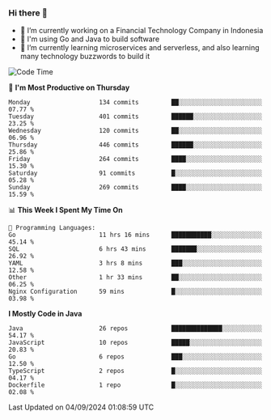 ### Hi there 👋

<!--
**mazzama/mazzama** is a ✨ _special_ ✨ repository because its `README.md` (this file) appears on your GitHub profile.

Here are some ideas to get you started:

- 🔭 I’m currently working on ...
- 🌱 I’m currently learning ...
- 👯 I’m looking to collaborate on ...
- 🤔 I’m looking for help with ...
- 💬 Ask me about ...
- 📫 How to reach me: ...
- 😄 Pronouns: ...
- ⚡ Fun fact: ...
-->

- 🔭 I’m currently working on a Financial Technology Company in Indonesia
- :gun: I'm using Go and Java to build software
- 🌱 I’m currently learning microservices and serverless, and also learning many technology buzzwords to build it

<!--START_SECTION:waka-->
![Code Time](http://img.shields.io/badge/Code%20Time-3%2C502%20hrs%2041%20mins-blue)

📅 **I'm Most Productive on Thursday** 

```text
Monday                   134 commits         ██░░░░░░░░░░░░░░░░░░░░░░░   07.77 % 
Tuesday                  401 commits         ██████░░░░░░░░░░░░░░░░░░░   23.25 % 
Wednesday                120 commits         ██░░░░░░░░░░░░░░░░░░░░░░░   06.96 % 
Thursday                 446 commits         ██████░░░░░░░░░░░░░░░░░░░   25.86 % 
Friday                   264 commits         ████░░░░░░░░░░░░░░░░░░░░░   15.30 % 
Saturday                 91 commits          █░░░░░░░░░░░░░░░░░░░░░░░░   05.28 % 
Sunday                   269 commits         ████░░░░░░░░░░░░░░░░░░░░░   15.59 % 
```


📊 **This Week I Spent My Time On** 

```text
💬 Programming Languages: 
Go                       11 hrs 16 mins      ███████████░░░░░░░░░░░░░░   45.14 % 
SQL                      6 hrs 43 mins       ███████░░░░░░░░░░░░░░░░░░   26.92 % 
YAML                     3 hrs 8 mins        ███░░░░░░░░░░░░░░░░░░░░░░   12.58 % 
Other                    1 hr 33 mins        ██░░░░░░░░░░░░░░░░░░░░░░░   06.25 % 
Nginx Configuration      59 mins             █░░░░░░░░░░░░░░░░░░░░░░░░   03.98 % 
```

**I Mostly Code in Java** 

```text
Java                     26 repos            ██████████████░░░░░░░░░░░   54.17 % 
JavaScript               10 repos            █████░░░░░░░░░░░░░░░░░░░░   20.83 % 
Go                       6 repos             ███░░░░░░░░░░░░░░░░░░░░░░   12.50 % 
TypeScript               2 repos             █░░░░░░░░░░░░░░░░░░░░░░░░   04.17 % 
Dockerfile               1 repo              █░░░░░░░░░░░░░░░░░░░░░░░░   02.08 % 
```




 Last Updated on 04/09/2024 01:08:59 UTC
<!--END_SECTION:waka-->
